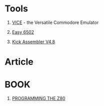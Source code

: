 
# Tools

1. [VICE](http://vice-emu.sourceforge.net/macosx.html) - the Versatile Commodore Emulator

2. [Easy 6502](http://skilldrick.github.io/easy6502/)

3. [Kick Assembler V4.8](http://theweb.dk/KickAssembler/Main.html#frontpage)


# Article


# BOOK

1. [PROGRAMMING THE Z80](http://www.z80.info/zip/zaks_book.pdf)
